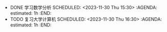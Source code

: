 - DONE 学习数学分析
  SCHEDULED: <2023-11-30 Thu 15:30>
  :AGENDA:
  estimated: 1h
  :END:
- TODO 复习大学计算机
  SCHEDULED: <2023-11-30 Thu 16:30>
  :AGENDA:
  estimated: 1h
  :END:
